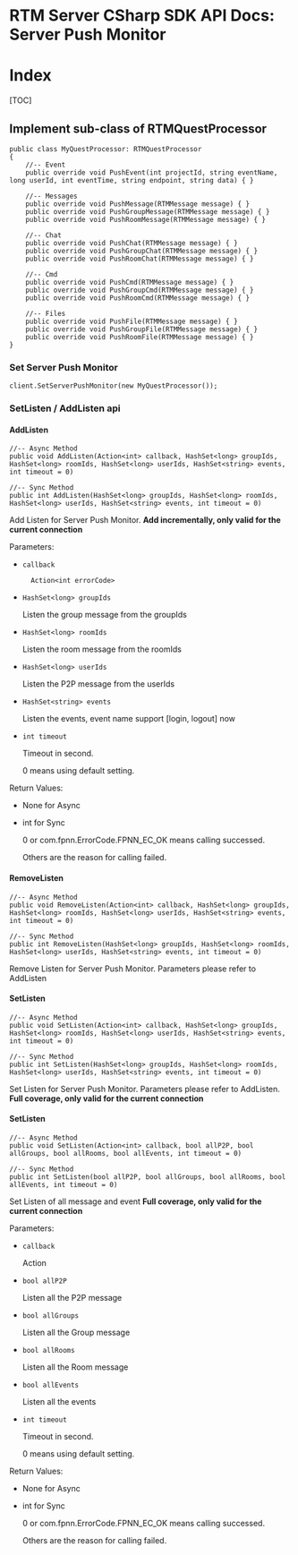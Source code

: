 # RTM Server CSharp SDK API Docs: Server Push Monitor

# Index

[TOC]

## Implement sub-class of RTMQuestProcessor

    public class MyQuestProcessor: RTMQuestProcessor
    {
        //-- Event
        public override void PushEvent(int projectId, string eventName, long userId, int eventTime, string endpoint, string data) { }
    
        //-- Messages
        public override void PushMessage(RTMMessage message) { }
        public override void PushGroupMessage(RTMMessage message) { }
        public override void PushRoomMessage(RTMMessage message) { }
    
        //-- Chat
        public override void PushChat(RTMMessage message) { }
        public override void PushGroupChat(RTMMessage message) { }
        public override void PushRoomChat(RTMMessage message) { }
    
        //-- Cmd
        public override void PushCmd(RTMMessage message) { }
        public override void PushGroupCmd(RTMMessage message) { }
        public override void PushRoomCmd(RTMMessage message) { }
    
        //-- Files
        public override void PushFile(RTMMessage message) { }
        public override void PushGroupFile(RTMMessage message) { }
        public override void PushRoomFile(RTMMessage message) { }
    }



### Set Server Push Monitor

	client.SetServerPushMonitor(new MyQuestProcessor());



### SetListen / AddListen api



#### AddListen

	//-- Async Method
	public void AddListen(Action<int> callback, HashSet<long> groupIds, HashSet<long> roomIds, HashSet<long> userIds, HashSet<string> events, int timeout = 0)
	
	//-- Sync Method
	public int AddListen(HashSet<long> groupIds, HashSet<long> roomIds, HashSet<long> userIds, HashSet<string> events, int timeout = 0)

Add Listen for Server Push Monitor. **Add incrementally, only valid for the current connection**

Parameters:

+ `callback` 

		Action<int errorCode> 

+ `HashSet<long> groupIds`

	Listen the group message from the groupIds

+ `HashSet<long> roomIds`

   Listen the room message from the roomIds

+ `HashSet<long> userIds`

   Listen the P2P message from the userIds

+ `HashSet<string> events`

   Listen the events, event name support [login, logout] now

+ `int timeout`

	Timeout in second.

	0 means using default setting.


Return Values:

+ None for Async

+ int for Sync

	0 or com.fpnn.ErrorCode.FPNN_EC_OK means calling successed.

	Others are the reason for calling failed.



#### RemoveListen

	//-- Async Method
	public void RemoveListen(Action<int> callback, HashSet<long> groupIds, HashSet<long> roomIds, HashSet<long> userIds, HashSet<string> events, int timeout = 0)
	
	//-- Sync Method
	public int RemoveListen(HashSet<long> groupIds, HashSet<long> roomIds, HashSet<long> userIds, HashSet<string> events, int timeout = 0)

Remove Listen for Server Push Monitor. Parameters please refer to  AddListen



#### SetListen

	//-- Async Method
	public void SetListen(Action<int> callback, HashSet<long> groupIds, HashSet<long> roomIds, HashSet<long> userIds, HashSet<string> events, int timeout = 0)
	
	//-- Sync Method
	public int SetListen(HashSet<long> groupIds, HashSet<long> roomIds, HashSet<long> userIds, HashSet<string> events, int timeout = 0)

Set Listen for Server Push Monitor. Parameters please refer to  AddListen.  **Full coverage, only valid for the current connection**



#### SetListen

	//-- Async Method
	public void SetListen(Action<int> callback, bool allP2P, bool allGroups, bool allRooms, bool allEvents, int timeout = 0)
	
	//-- Sync Method
	public int SetListen(bool allP2P, bool allGroups, bool allRooms, bool allEvents, int timeout = 0)

Set Listen of all message and event  **Full coverage, only valid for the current connection**

Parameters:

+ `callback` 

  Action<int errorCode> 

+ `bool allP2P`

  Listen all the P2P message

+ `bool allGroups`

  Listen all the Group message

+ `bool allRooms`

  Listen all the Room message

+ `bool allEvents`

  Listen all the events

+ `int timeout`

  Timeout in second.

  0 means using default setting.


Return Values:

+ None for Async

+ int for Sync

  0 or com.fpnn.ErrorCode.FPNN_EC_OK means calling successed.

  Others are the reason for calling failed.

